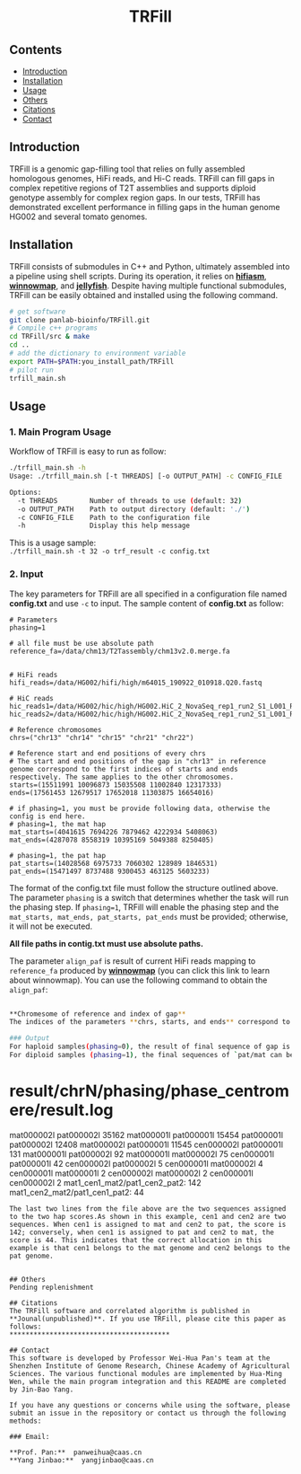 # <center>TRFill</center>

## Contents
- [Introduction](#introduction)
- [Installation](#installation)
- [Usage](#usage)
- [Others](#others)
- [Citations](#citations)
- [Contact](#contact)

## Introduction
TRFill is a genomic gap-filling tool that relies on fully assembled homologous genomes, HiFi reads, and Hi-C reads. TRFill can fill gaps in complex repetitive regions of T2T assemblies and supports diploid genotype assembly for complex region gaps. In our tests, TRFill has demonstrated excellent performance in filling gaps in the human genome HG002 and several tomato genomes.

## Installation
TRFill consists of submodules in C++ and Python, ultimately assembled into a pipeline using shell scripts. During its operation, it relies on **[hifiasm](https://github.com/chhylp123/hifiasm.git)**, **[winnowmap](https://github.com/marbl/Winnowmap.git)**, and **[jellyfish](https://github.com/gmarcais/Jellyfish.git)**. Despite having multiple functional submodules, TRFill can be easily obtained and installed using the following command.  

```sh
# get software
git clone panlab-bioinfo/TRFill.git
# Compile c++ programs 
cd TRFill/src & make
cd ..
# add the dictionary to environment variable
export PATH=$PATH:you_install_path/TRFill
# pilot run
trfill_main.sh
```

## Usage
### 1. Main Program Usage  

Workflow of TRFill is easy to run as follow:  

```sh
./trfill_main.sh -h
Usage: ./trfill_main.sh [-t THREADS] [-o OUTPUT_PATH] -c CONFIG_FILE

Options:
  -t THREADS        Number of threads to use (default: 32)
  -o OUTPUT_PATH    Path to output directory (default: './')
  -c CONFIG_FILE    Path to the configuration file
  -h                Display this help message
```

This is a usage sample:  
`./trfill_main.sh -t 32 -o trf_result -c config.txt`  


### 2. Input
The key parameters for TRFill are all specified in a configuration file named **config.txt** and use `-c` to input. The sample content of **config.txt** as follow:

```  
# Parameters
phasing=1

# all file must be use absolute path
reference_fa=/data/chm13/T2Tassembly/chm13v2.0.merge.fa


# HiFi reads
hifi_reads=/data/HG002/hifi/high/m64015_190922_010918.Q20.fastq 

# HiC reads
hic_reads1=/data/HG002/hic/high/HG002.HiC_2_NovaSeq_rep1_run2_S1_L001_R1_001.fasta
hic_reads2=/data/HG002/hic/high/HG002.HiC_2_NovaSeq_rep1_run2_S1_L001_R2_001.fasta

# Reference chromosomes
chrs=("chr13" "chr14" "chr15" "chr21" "chr22")

# Reference start and end positions of every chrs
# The start and end positions of the gap in "chr13" in reference genome correspond to the first indices of starts and ends respectively. The same applies to the other chromosomes. 
starts=(15511991 10096873 15035508 11002840 12317333)
ends=(17561453 12679517 17652018 11303875 16654016)

# if phasing=1, you must be provide following data, otherwise the config is end here.
# phasing=1, the mat hap
mat_starts=(4041615 7694226 7879462 4222934 5408063)
mat_ends=(4287078 8558319 10395169 5049388 8250405)

# phasing=1, the pat hap
pat_starts=(14028568 6975733 7060302 128989 1846531)
pat_ends=(15471497 8737488 9300453 463125 5603233)
```  

The format of the config.txt file must follow the structure outlined above. The parameter `phasing` is a switch that determines whether the task will run the phasing step. If `phasing=1`, TRFill will enable the phasing step and the `mat_starts, mat_ends, pat_starts, pat_ends` must be provided; otherwise, it will not be executed. 

**All file paths in contig.txt must use absolute paths.**  

The parameter `align_paf` is result of current HiFi reads mapping to `reference_fa` produced by **[winnowmap](https://github.com/marbl/Winnowmap.git)** (you can click this link to learn about winnowmap). You can use the following command to obtain the `align_paf`:

```sh

**Chromesome of reference and index of gap**
The indices of the parameters **chrs, starts, and ends** correspond to each other. For example, the first item in chrs is ***chr13***, the first index in starts represents the start position of a gap in ***chr13***, and the first item in ends indicates the end position of that gap in ***chr13***. The same applies to **mat_starts/ends and pat_starts/ends**. It is important to note that the reference itself has no gaps; gaps exist in the current assembly. However, the positions of these gaps in the assembly chromosomes can be mapped to the corresponding positions in the reference. 

### Output
For haploid samples(phasing=0), the result of final sequence of gap is in `result/chrN/scaffolding/hifi_paf_link.available.fa`.     
For diploid samples (phasing=1), the final sequences of `pat/mat can be found in result/chrN/phasing/to_be_phased_centromere.fa`. However, these two sequences need to be assigned to haplotypes manually according to the `result/chrN/phasing/phase_centromere/result.log`. This `result.log` sample as follows:  

```
# result/chrN/phasing/phase_centromere/result.log
mat000002l	pat000002l	35162
mat000001l	pat000001l	15454
pat000001l	pat000002l	12408
mat000002l	pat000001l	11545
cen000002l	pat000001l	131
mat000001l	pat000002l	92
mat000001l	mat000002l	75
cen000001l	pat000001l	42
cen000002l	pat000002l	5
cen000001l	mat000002l	4
cen000001l	mat000001l	2
cen000002l	mat000002l	2
cen000001l	cen000002l	2
mat1_cen1_mat2/pat1_cen2_pat2:	142
mat1_cen2_mat2/pat1_cen1_pat2:	44

```
The last two lines from the file above are the two sequences assigned to the two hap scores.As shown in this example, cen1 and cen2 are two sequences. When cen1 is assigned to mat and cen2 to pat, the score is 142; conversely, when cen1 is assigned to pat and cen2 to mat, the score is 44. This indicates that the correct allocation in this example is that cen1 belongs to the mat genome and cen2 belongs to the pat genome.


## Others
Pending replenishment

## Citations
The TRFill software and correlated algorithm is published in **Jounal(unpublished)**. If you use TRFill, please cite this paper as follows:
****************************************

## Contact
This software is developed by Professor Wei-Hua Pan's team at the Shenzhen Institute of Genome Research, Chinese Academy of Agricultural Sciences. The various functional modules are implemented by Hua-Ming Wen, while the main program integration and this README are completed by Jin-Bao Yang.

If you have any questions or concerns while using the software, please submit an issue in the repository or contact us through the following methods:

### Email:  

**Prof. Pan:**  panweihua@caas.cn  
**Yang Jinbao:**  yangjinbao@caas.cn